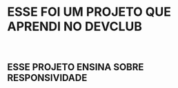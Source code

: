 <h1>ESSE FOI UM PROJETO QUE APRENDI NO DEVCLUB</h1>
<br>

<h2>ESSE PROJETO ENSINA SOBRE RESPONSIVIDADE</h2>
 <img src"![image](https://github.com/user-attachments/assets/7c510df1-2bd9-4b92-8fb8-0cb9d0740718)">

